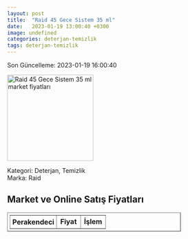 ```yaml
---
layout: post
title:  "Raid 45 Gece Sistem 35 ml"
date:   2023-01-19 13:00:40 +0300
image: undefined
categories: deterjan-temizlik
tags: deterjan-temizlik
---
```


Son Güncelleme: 2023-01-19 16:00:40

<img src="undefined" width="200" alt="Raid 45 Gece Sistem 35 ml market fiyatları" />

Kategori: Deterjan, Temizlik
<br />
Marka: Raid

<h2>Market ve Online Satış Fiyatları</h2>

<table border="1" style="padding: 5px;width:80%;">
  <tr>
    <td style="padding: 5px;"><strong>Perakendeci</strong></td>
    <td><strong>Fiyat</strong></td>
    <td><strong>İşlem</strong></td>
  </tr>
  
</table>
